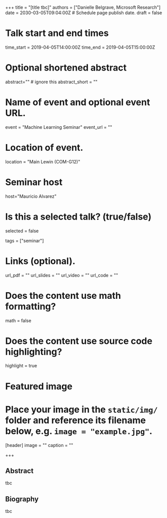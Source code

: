 +++
title = "[title tbc]"
authors = ["Danielle Belgrave, Microsoft Research"]
date = 2030-03-05T09:04:00Z  # Schedule page publish date.
draft = false

# Talk start and end times
time_start = 2019-04-05T14:00:00Z
time_end = 2019-04-05T15:00:00Z

# Optional shortened abstract
abstract="" # ignore this
abstract_short = ""

# Name of event and optional event URL.
event = "Machine Learning Seminar"
event_url = ""

# Location of event.
location = "Main Lewin (COM-G12)"

# Seminar host
host="Mauricio Alvarez"

# Is this a selected talk? (true/false)
selected = false

tags = ["seminar"]

# Links (optional).
url_pdf = ""
url_slides = ""
url_video = ""
url_code = ""

# Does the content use math formatting?
math = false

# Does the content use source code highlighting?
highlight = true

# Featured image
# Place your image in the `static/img/` folder and reference its filename below, e.g. `image = "example.jpg"`.
[header]
image = ""
caption = ""

+++

## Abstract
tbc

## Biography

tbc
